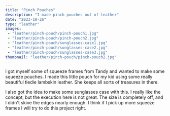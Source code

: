 ```yaml
---
title: "Pinch Pouches"
description: "I made pinch pouches out of leather"
date: "2023-10-26"
type: "leather"
images:
 - "leather/pinch-pouch/pinch-pouch1.jpg"
 - "leather/pinch-pouch/pinch-pouch2.jpg"
 - "leather/pinch-pouch/sunglasses-case1.jpg"
 - "leather/pinch-pouch/sunglasses-case2.jpg"
 - "leather/pinch-pouch/sunglasses-case3.jpg"
thumbnail: "leather/pinch-pouch/pinch-pouch2.jpg"
---
```


I got myself some of squeeze frames from Tandy and wanted to make some squeeze pouches. I made this little pouch for my kid using some really beautiful tiedie lambskin leather. She keeps all sorts of treasures in there.

I also got the idea to make some sunglasses case with this. I really like the concept, but the execution here is not great. The size is completely off, and I didn't skive the edges nearly enough. I think if I pick up more squeeze frames I will try to do this project right.

